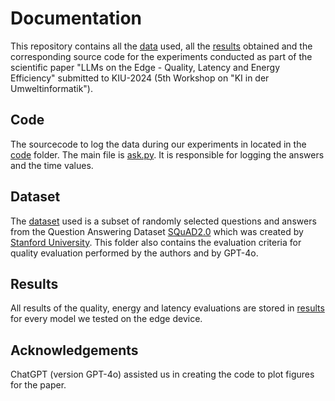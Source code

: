 # Documentation

This repository contains all the [data](dataset) used, all the [results](results) obtained and the corresponding source code 
for the experiments conducted as part of the scientific paper "LLMs on the Edge - Quality, Latency and Energy Efficiency" submitted to KIU-2024 (5th Workshop on "KI in der Umweltinformatik"). 

## Code
The sourcecode to log the data during our experiments in located in the [code](code) folder.
The main file is [ask.py](code/ask.py). It is responsible for logging the answers and the time values.


## Dataset

The [dataset](dataset) used is a subset of randomly selected 
questions and answers from the Question Answering Dataset [SQuAD2.0](https://rajpurkar.github.io/SQuAD-explorer/) which was created by [Stanford University](https://www.stanford.edu/).
This folder also contains the evaluation criteria for quality evaluation performed by the authors and by GPT-4o.

## Results

All results of the quality, energy and latency evaluations are stored in [results](results) for every model we tested on the edge device.

## Acknowledgements
ChatGPT (version GPT-4o) assisted us in creating the code to plot figures for the paper.
